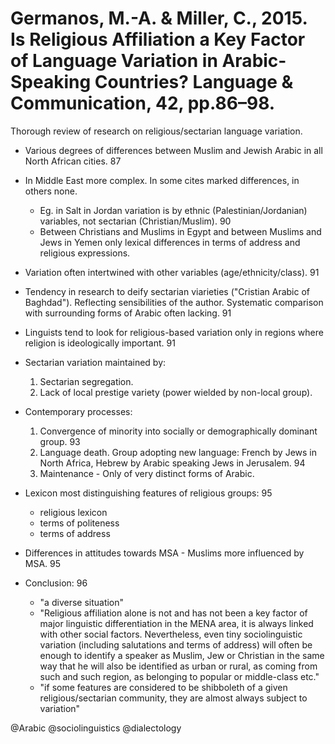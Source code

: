 # Germanos, M.-A. & Miller, C., 2015. Is Religious Affiliation a Key Factor of Language Variation in Arabic-Speaking Countries? Language & Communication, 42, pp.86–98.

Thorough review of research on religious/sectarian language variation.

- Various degrees of differences between Muslim and Jewish Arabic in all North African cities. 87

- In Middle East more complex. In some cites marked differences, in others none. 

    - Eg. in Salt in Jordan variation is by ethnic (Palestinian/Jordanian) variables, not sectarian (Christian/Muslim). 90
    - Between Christians and Muslims in Egypt and between Muslims and Jews in Yemen only lexical differences in terms of address and religious expressions.

- Variation often intertwined with other variables (age/ethnicity/class). 91

- Tendency in research to deify sectarian viarieties ("Cristian Arabic of Baghdad"). Reflecting sensibilities of the author. Systematic comparison with surrounding forms of Arabic often lacking. 91 

- Linguists tend to look for religious-based variation only in regions where religion is ideologically important. 91

- Sectarian variation maintained by:

    1. Sectarian segregation.
    2. Lack of local prestige variety (power wielded by non-local group). 

- Contemporary processes:

    1. Convergence of minority into socially or demographically dominant group. 93
    2. Language death. Group adopting new language: French by Jews in North Africa, Hebrew by Arabic speaking Jews in Jerusalem. 94
    3. Maintenance - Only of very distinct forms of Arabic. 

- Lexicon most distinguishing features of religious groups: 95
    - religious lexicon
    - terms of politeness
    - terms of address
    
- Differences in attitudes towards MSA - Muslims more influenced by MSA. 95

- Conclusion: 96
    - "a diverse situation"
    - "Religious affiliation alone is not and has not been a key factor of major linguistic differentiation in the MENA area, it is always linked with other social factors. Nevertheless, even tiny sociolinguistic variation (including salutations and terms of address) will often be enough to identify a speaker as Muslim, Jew or Christian in the same way that he will also be identified as urban or rural, as coming from such and such region, as belonging to popular or middle-class etc."
    - "if some features are considered to be shibboleth of a given religious/sectarian community, they are almost always subject to variation"

@Arabic
@sociolinguistics
@dialectology

